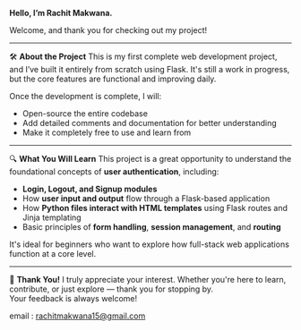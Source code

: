 **Hello, I’m Rachit Makwana.**

Welcome, and thank you for checking out my project!

---

🛠️ **About the Project**
This is my first complete web development project, and I’ve built it entirely from scratch using Flask. It's still a work in progress, but the core features are functional and improving daily.

Once the development is complete, I will:
- Open-source the entire codebase
- Add detailed comments and documentation for better understanding
- Make it completely free to use and learn from

---

🔍 **What You Will Learn**
This project is a great opportunity to understand the foundational concepts of **user authentication**, including:

- **Login, Logout, and Signup modules**  
- How **user input and output** flow through a Flask-based application  
- How **Python files interact with HTML templates** using Flask routes and Jinja templating  
- Basic principles of **form handling**, **session management**, and **routing**

It's ideal for beginners who want to explore how full-stack web applications function at a core level.


---

🙏 **Thank You!**
I truly appreciate your interest. Whether you're here to learn, contribute, or just explore — thank you for stopping by.  
Your feedback is always welcome!

email : rachitmakwana15@gmail.com

